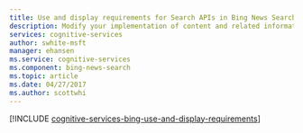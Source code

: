 ```yaml
---
title: Use and display requirements for Search APIs in Bing News Search | Microsoft Docs
description: Modify your implementation of content and related information by using calls to search APIs in Bing News Search.
services: cognitive-services
author: swhite-msft
manager: ehansen
ms.service: cognitive-services
ms.component: bing-news-search
ms.topic: article
ms.date: 04/27/2017
ms.author: scottwhi
---
```


[!INCLUDE [cognitive-services-bing-use-and-display-requirements](../../../includes/cognitive-services-bing-use-and-display-requirements.md)]
